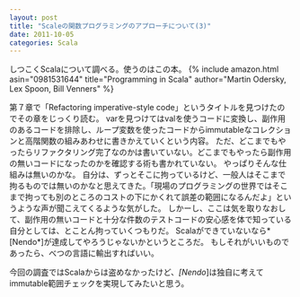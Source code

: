 ```yaml
---
layout: post
title: "Scaleの関数プログラミングのアプローチについて(3)"
date: 2011-10-05
categories: Scala
---
```

しつこくScalaについて調べる。使うのはこの本。
 {% include amazon.html asin="0981531644" title="Programming in Scala" author="Martin Odersky, Lex Spoon, Bill Venners" %}

第７章で「Refactoring imperative-style code」というタイトルを見つけたのでその章をじっくり読む。
varを見つけてはvalを使うコードに変換し、副作用のあるコードを排除し、ループ変数を使ったコードからimmutableなコレクションと高階関数の組みあわせに書きかえていくという内容。
ただ、どこまでもやったらリファクタリング完了なのかは書いていない。どこまでもやったら副作用の無いコードになったのかを確認する術も書かれていない。
やっぱりそんな仕組みは無いのかな。
自分は、ずっとそこに拘っているけど、一般人はそこまで拘るものでは無いのかなと思えてきた。「現場のプログラミングの世界ではそこまで拘っても別のところのコストの下にかくれて誤差の範囲になるんだよ」というような声が聞こえてくるような気がした。
しかーし、ここは気を取りなおして、副作用の無いコードと十分な件数のテストコードの安心感を体で知っている自分としては、とことん拘っていくつもりだ。
Scalaができていないなら*[Nendo*]が達成してやろうじゃないかというところだ。
もしそれがいいものであったら、べつの言語に輸出すればいい。

今回の調査ではScalaからは盗めなかったけど、*[Nendo*]は独自に考えてimmutable範囲チェックを実現してみたいと思う。

